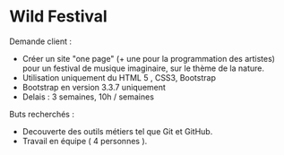 # Wild Festival

Demande client :
  - Créer un site "one page" (+ une pour la programmation des artistes) pour un festival de musique imaginaire, sur le thème de la nature.
  - Utilisation uniquement du HTML 5 , CSS3, Bootstrap
  - Bootstrap en version 3.3.7 uniquement
  - Delais : 3 semaines, 10h / semaines
  
Buts recherchés :
  - Decouverte des outils métiers tel que Git et GitHub.
  - Travail en équipe ( 4 personnes ).
